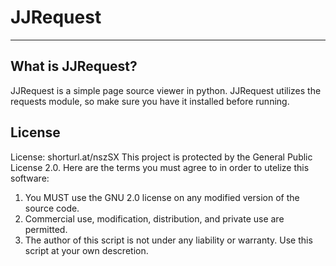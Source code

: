 # JJRequest
---
## What is JJRequest?
JJRequest is a simple page source viewer in python. JJRequest utilizes the requests module, so make sure you have it installed before running.

## License
License: shorturl.at/nszSX
This project is protected by the General Public License 2.0. Here are the terms you must agree to in order to utelize this software:
1. You MUST use the GNU 2.0 license on any modified version of the source code.
2. Commercial use, modification, distribution, and private use are permitted.
3. The author of this script is not under any liability or warranty. Use this script at your own descretion.
